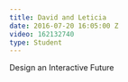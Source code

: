 ```yaml
---
title: David and Leticia
date: 2016-07-20 16:05:00 Z
video: 162132740
type: Student
---
```


Design an Interactive Future